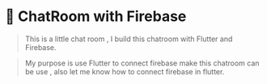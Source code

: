 # 📖 ChatRoom with Firebase

> This is a little chat room , I build this chatroom with Flutter and Firebase.

> My purpose is use Flutter to connect firebase make this chatroom can be use , also let me know how to connect firebase in flutter.

